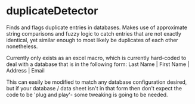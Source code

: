 # duplicateDetector
Finds and flags duplicate entries in databases. Makes use of approximate string comparisons and fuzzy logic to catch entries that are not exactly identical, yet similar enough to most likely be duplicates of each other nonetheless.

Currently only exists as an excel macro, which is currently hard-coded to deal with a database that is in the following form:
Last Name | First Name | Address | Email

This can easily be modified to match any database configuration desired, but if your database / data sheet isn't in that form then don't expect the code to be 'plug and play'- some tweaking is going to be needed.
